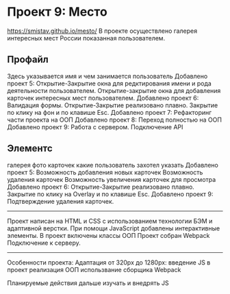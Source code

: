 # Проект 9: Место
https://smistav.github.io/mesto/
В проекте осуществлено галерея интересных мест России показанная пользователем.
## Профайл

Здесь указывается имя и чем занимается пользователь
Добавлено проект 5:
Открытие-Закрытие окна для редктирования имени и рода деятельности пользователем.
Открытие-закрытие окна для добавления карточек интересных мест пользователем.
Добавлено проект 6:
Валидация формы.
Открытие-Закрытие реализовано плавно.
Закрытие по клику на фон и по клавише Esc.
Добавлено проект 7:
Рефакторинг части проекта на ООП
Добавлено проект 8:
Переход полностью на ООП
Добавлено проект 9:
Работа с сервером. Подключение API

## Элементс

галерея фото карточек какие пользователь захотел указать
Добавлено проект 5: 
Возможность добавления новых карточек
Возможность удаления карточек
Возможность увеличения карточек для просмотра
Добавлено проект 6: 
Открытие-Закрытие реализовано плавно.
Закрытие по клику на Overlay и по клавише Esc.
Добавлено проект 9:
Подтверждение удаления карточек.
____
Проект написан на HTML и CSS с использованием технологии БЭМ и адаптивной верстки.
При помощи JavaScript добавлены интерактивные элементы.
В проект включены классы ООП
Проект собран Webpack
Подключение к серверу.

___
Особенности проекта:
Адаптация от 320px до 1280px:
введение JS в проект
реализация ООП
использвание сборщика Webpack

Планируемые действия
дальше изучать и внедрять JS